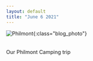 ```yaml
---
layout: default
title: "June 6 2021"
---
```

![Philmont](https://cbc-scouts-226.s3.amazonaws.com/.jpg){:class="blog_photo"} <br><br><br>
Our Philmont Camping trip <br><br>
